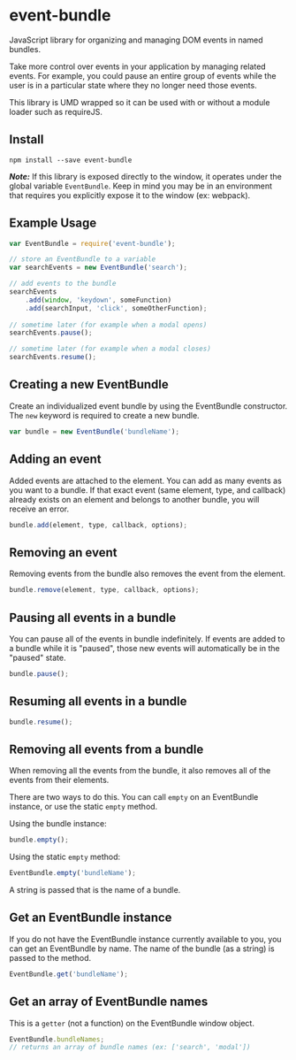 # event-bundle

JavaScript library for organizing and managing DOM events in named bundles.

Take more control over events in your application by managing related events. For example, you could pause an entire
group of events while the user is in a particular state where they no longer need those events.

This library is UMD wrapped so it can be used with or without a module loader such as requireJS.

## Install
 
```shell 
npm install --save event-bundle 
```

_**Note:**_ If this library is exposed directly to the window, it operates under the global variable `EventBundle`.
Keep in mind you may be in an environment that requires you explicitly expose it to the window (ex: webpack).

## Example Usage
```javascript
var EventBundle = require('event-bundle');

// store an EventBundle to a variable
var searchEvents = new EventBundle('search');

// add events to the bundle
searchEvents
    .add(window, 'keydown', someFunction)
    .add(searchInput, 'click', someOtherFunction);
    
// sometime later (for example when a modal opens)
searchEvents.pause();

// sometime later (for example when a modal closes)
searchEvents.resume();
```

## Creating a new EventBundle
Create an individualized event bundle by using the EventBundle constructor. The `new` keyword is required to create a
new bundle.

```javascript
var bundle = new EventBundle('bundleName');
```

## Adding an event
Added events are attached to the element. You can add as many events as you want to a bundle. If that exact event
(same element, type, and callback) already exists on an element and belongs to another bundle, you will receive an
error.

```javascript
bundle.add(element, type, callback, options);
```

## Removing an event
Removing events from the bundle also removes the event from the element.

```javascript
bundle.remove(element, type, callback, options);
```

## Pausing all events in a bundle
You can pause all of the events in bundle indefinitely. If events are added to a bundle while it is "paused", those new
events will automatically be in the "paused" state.

```javascript
bundle.pause();
```

## Resuming all events in a bundle
```javascript
bundle.resume();
```

## Removing all events from a bundle
When removing all the events from the bundle, it also removes all of the events from their elements.

There are two ways to do this. You can call `empty` on an EventBundle instance, or use the static `empty` method.

Using the bundle instance:
```javascript
bundle.empty();
```

Using the static `empty` method:
```javascript
EventBundle.empty('bundleName');
```
A string is passed that is the name of a bundle.

## Get an EventBundle instance
If you do not have the EventBundle instance currently available to you, you can get an EventBundle by name. The name of
the bundle (as a string) is passed to the method. 

```javascript
EventBundle.get('bundleName');
```

## Get an array of EventBundle names
This is a `getter` (not a function) on the EventBundle window object.
```javascript
EventBundle.bundleNames;
// returns an array of bundle names (ex: ['search', 'modal'])
```
